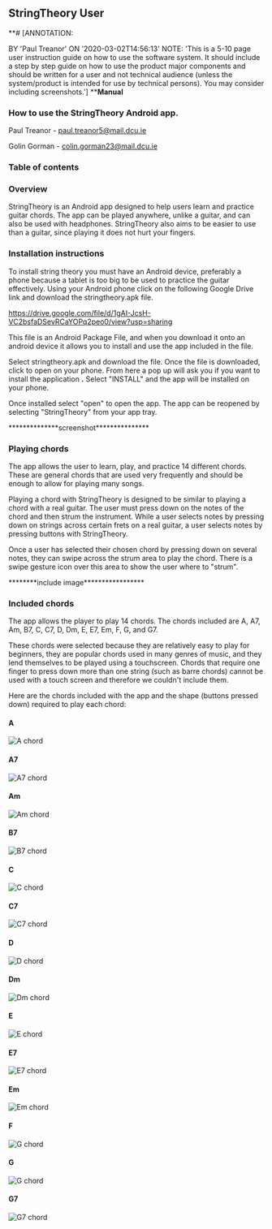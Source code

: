 ## **StringTheory User**
**#
[ANNOTATION:

BY &#39;Paul Treanor&#39;
ON &#39;2020-03-02T14:56:13&#39;
NOTE: &#39;This is a 5-10 page user instruction guide on how to use the software system. It should include a step by step guide on how to use the product major components and should be written for a user and not technical audience (unless the system/product is intended for use by technical persons). You may consider including screenshots.&#39;] ****Manual**

###

### How to use the StringTheory Android app.













Paul Treanor - [paul.treanor5@mail.dcu.ie](mailto:paul.treanor5@mail.dcu.ie)

Golin Gorman - [colin.gorman23@mail.dcu.ie](mailto:colin.gorman23@mail.dcu.ie)



### Table of contents



### Overview

StringTheory is an Android app designed to help users learn and practice guitar chords. The app can be played anywhere, unlike a guitar, and can also be used with headphones. StringTheory also aims to be easier to use than a guitar, since playing it does not hurt your fingers.

### Installation instructions

To install string theory you must have an Android device, preferably a phone because a tablet is too big to be used to practice the guitar effectively. Using your Android phone click on the following Google Drive link and download the stringtheory.apk file.

https://drive.google.com/file/d/1gAI-JcsH-VC2bsfaDSevRCaYOPq2peo0/view?usp=sharing

This file is an Android Package File, and when you download it onto an android device it allows you to install and use the app included in the file.

Select stringtheory.apk and download the file. Once the file is downloaded, click to open on your phone. From here a pop up will ask you if you want to install the application **.** Select &quot;INSTALL&quot; and the app will be installed on your phone.

Once installed select &quot;open&quot; to open the app. The app can be reopened by selecting &quot;StringTheory&quot; from your app tray.

\*\*\*\*\*\*\*\*\*\*\*\*\*\*screenshot\*\*\*\*\*\*\*\*\*\*\*\*\*\*\*



### Playing chords

The app allows the user to learn, play, and practice 14 different chords. These are general chords that are used very frequently and should be enough to allow for playing many songs.

Playing a chord with StringTheory is designed to be similar to playing a chord with a real guitar. The user must press down on the notes of the chord and then strum the instrument. While a user selects notes by pressing down on strings across certain frets on a real guitar, a user selects notes by pressing buttons with StringTheory.

Once a user has selected their chosen chord by pressing down on several notes, they can swipe across the strum area to play the chord. There is a swipe gesture icon over this area to show the user where to &quot;strum&quot;.

\*\*\*\*\*\*\*\*include image\*\*\*\*\*\*\*\*\*\*\*\*\*\*\*\*\*



### Included chords

The app allows the player to play 14 chords. The chords included are A, A7, Am, B7, C, C7, D, Dm, E, E7, Em, F, G, and G7.

These chords were selected because they are relatively easy to play for beginners, they are popular chords used in many genres of music, and they lend themselves to be played using a touchscreen. Chords that require one finger to press down more than one string (such as barre chords) cannot be used with a touch screen and therefore we couldn&#39;t include them.

Here are the chords included with the app and the shape (buttons pressed down) required to play each chord:

#### A
![A chord](images/a.png)

#### A7
![A7 chord](images/a7.png)

#### Am
![Am chord](images/am.png)

#### B7
![B7 chord](images/b7.png)

#### C
![C chord](images/c.png)

#### C7
![C7 chord](images/c.png)

#### D
![D chord](images/d.png)

#### Dm
![Dm chord](images/dm.png)

#### E
![E chord](images/e.png)

#### E7
![E7 chord](images/e.png)

#### Em
![Em chord](images/Em.png)

#### F
![G chord](images/f.png)

#### G
![G chord](images/g.png)

#### G7
![G7 chord](images/g7.png)

